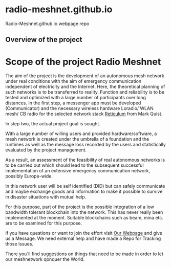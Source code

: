 # radio-meshnet.github.io
Radio-Meshnet.github.io webpage repo

## Overview of the project

# Scope of the project Radio Meshnet

The aim of the project is the development of an autonomous mesh network 
under real conditions with the aim of emergency communication independent of electricity and the Internet. 
Here, the theoretical planning of such networks is to be transferred to reality. 
Function and reliability is to be tested and optimized with a large number of participants over long distances. 
In the first step, a messenger app must be developed (Communicator) 
and the necessary wireless hardware Loradio/ WLAN mesh/ CB radio 
for the selected network stack [Reticulum](www.reticulum.network) from Mark Quist. 

In step two, the actual project goal is sought. 

With a large number of willing users and provided hardware/software, 
a mesh network is created under the umbrella of a foundation 
and the runtimes as well as the message loss recorded by the users and statistically evaluated by the project management. 

As a result, an assessment of the feasibility of real autonomous networks is to be carried out
which should lead to the subsequent successful implementation of an extensive emergency communication network, possibly Europe-wide. 

In this network user will be self identified (DID) but can safely communicate and maybe exchange goods and information 
to make it possible to survive in disaster situations with mutual help. 

For this purpose, part of the project is the possible integration of a low bandwidth tolerant blockchain into the network. 
This has never really been implemented at the moment. 
Suitable blockchains such as beam, mina etc. are to be examined for this purpose.

If you have questions or want to join the effort
visit [Our Webpage](www.freiedeutschegesellschaft.org) and give us a Message.
We need external help and have made a Repo for Tracking those Issues.

There you`ll find suggestions on things that need to be made in order to let our meshnetwork qonquer the World.



